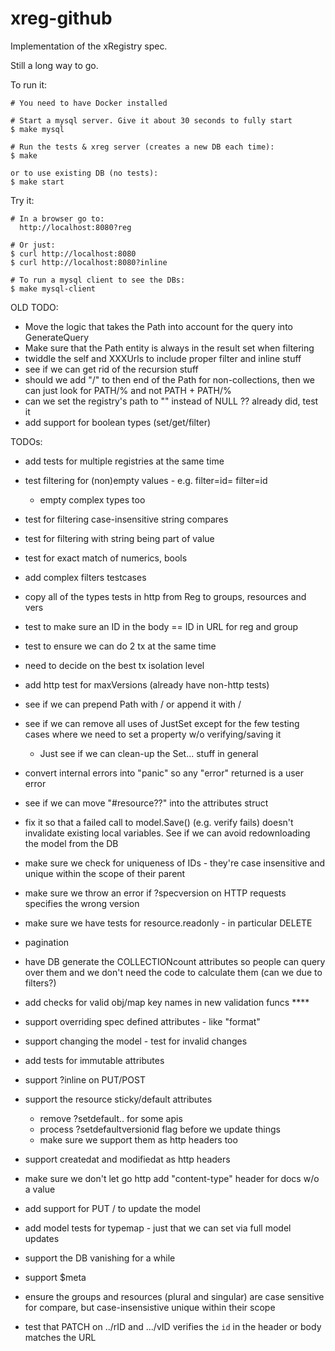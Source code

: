 # xreg-github

Implementation of the xRegistry spec.

Still a long way to go.

To run it:
```
# You need to have Docker installed

# Start a mysql server. Give it about 30 seconds to fully start
$ make mysql

# Run the tests & xreg server (creates a new DB each time):
$ make

or to use existing DB (no tests):
$ make start
```

Try it:
```
# In a browser go to:
  http://localhost:8080?reg

# Or just:
$ curl http://localhost:8080
$ curl http://localhost:8080?inline

# To run a mysql client to see the DBs:
$ make mysql-client
```

OLD TODO:
- Move the logic that takes the Path into account for the query into
  GenerateQuery
- Make sure that the Path entity is always in the result set when filtering
- twiddle the self and XXXUrls to include proper filter and inline stuff
- see if we can get rid of the recursion stuff
- should we add "/" to then end of the Path for non-collections, then
  we can just look for PATH/%  and not PATH + PATH/%
- can we set the registry's path to "" instead of NULL ?? already did, test it
- add support for boolean types (set/get/filter)

TODOs:
- add tests for multiple registries at the same time
- test filtering for (non)empty values - e.g. filter=id=  filter=id
  - empty complex types too
- test for filtering case-insensitive string compares
- test for filtering with string being part of value
- test for exact match of numerics, bools
- add complex filters testcases
- copy all of the types tests in http from Reg to groups, resources and vers
- test to make sure an ID in the body == ID in URL for reg and group
- test to ensure we can do 2 tx at the same time
- need to decide on the best tx isolation level
- add http test for maxVersions (already have non-http tests)

- see if we can prepend Path with / or append it with /
- see if we can remove all uses of JustSet except for the few testing cases
  where we need to set a property w/o verifying/saving it
  - Just see if we can clean-up the Set... stuff in general
- convert internal errors into "panic" so any "error" returned is a user error
- see if we can move "#resource??" into the attributes struct
- fix it so that a failed call to model.Save() (e.g. verify fails) doesn't
  invalidate existing local variables. See if we can avoid redownloading the
  model from the DB
- make sure we check for uniqueness of IDs - they're case insensitive and
  unique within the scope of their parent
- make sure we throw an error if ?specversion on HTTP requests specifies the
  wrong version
- make sure we have tests for resource.readonly - in particular DELETE

- pagination
- have DB generate the COLLECTIONcount attributes so people can query over
  them and we don't need the code to calculate them (can we due to filters?)
- add checks for valid obj/map key names in new validation funcs ****
- support overriding spec defined attributes - like "format"
- support changing the model - test for invalid changes
- add tests for immutable attributes
- support ?inline on PUT/POST
- support the resource sticky/default attributes
  - remove ?setdefault.. for some apis
  - process ?setdefaultversionid flag before we update things
  - make sure we support them as http headers too
- support createdat and modifiedat as http headers
- make sure we don't let go http add "content-type" header for docs w/o a value
- add support for PUT / to update the model
- add model tests for typemap - just that we can set via full model updates
- support the DB vanishing for a while
- support $meta
- ensure the groups and resources (plural and singular) are case sensitive
  for compare, but case-insensistive unique within their scope
- test that PATCH on ../rID and .../vID verifies the `id` in the header
  or body matches the URL
